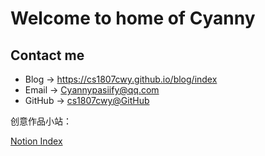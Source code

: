 # Welcome to home of Cyanny

## Contact me

* Blog -> <https://cs1807cwy.github.io/blog/index>
* Email -> <Cyannypasiify@qq.com>
* GitHub -> [cs1807cwy@GitHub](https://github.com/cs1807cwy)


创意作品小站：

[Notion Index](https://luxuriant-caption-d5b.notion.site/99745d95b97044a4b1d0731a3bbaf61a?pvs=4)
